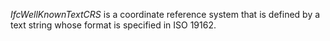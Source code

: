 _IfcWellKnownTextCRS_ is a coordinate reference system that is defined by a text string whose format is specified in ISO 19162.
